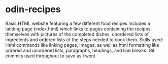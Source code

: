 # odin-recipes
Basic HTML website featuring a few different food recipes
Includes a landing page (index.html) which links to pages containing the recipes themselves with pictures of the completed dishes, unordered lists of ingredients and ordered lists of the steps needed to cook them. 
Skills used:
Html commands like linking pages, images, as well as html formatting like ordered and unordered lists, paragraphs, headings, and line breaks.
Git commits used throughout to save as I went. 


